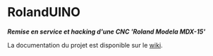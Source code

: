 # RolandUINO
**_Remise en service et hacking d'une CNC 'Roland Modela MDX-15'_**

La documentation du projet est disponible sur le [wiki](https://github.com/FabLabChene20/RolandUINO/wiki).
